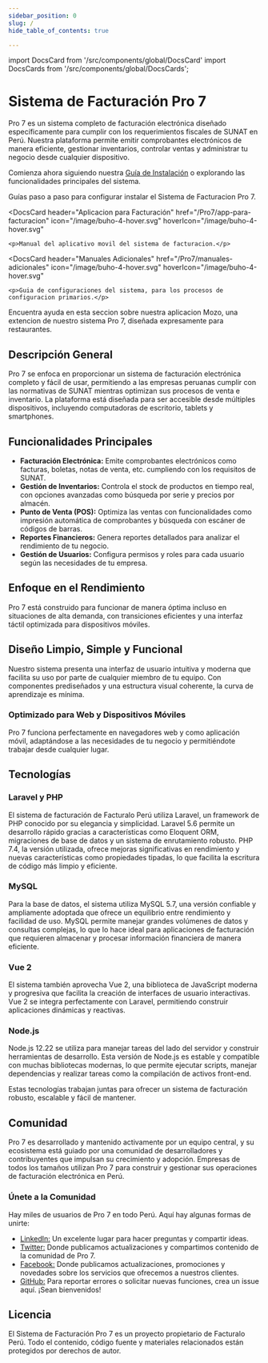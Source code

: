 ```yaml
---
sidebar_position: 0
slug: /
hide_table_of_contents: true

---
```


import DocsCard from '/src/components/global/DocsCard'
import DocsCards from '/src/components/global/DocsCards';

# Sistema de Facturación Pro 7

<head>
  <title>Sistema de Facturación Pro 7 - Facturalo Perú</title>
  <meta
    name="description"
    content="Sistema de Facturación Pro 7: Solución completa de facturación electrónica para empresas peruanas que cumple con los requisitos de SUNAT."
  />
</head>

Pro 7 es un sistema completo de facturación electrónica diseñado específicamente para cumplir con los requerimientos fiscales de SUNAT en Perú. Nuestra plataforma permite emitir comprobantes electrónicos de manera eficiente, gestionar inventarios, controlar ventas y administrar tu negocio desde cualquier dispositivo.

Comienza ahora siguiendo nuestra [Guía de Instalación](/Pro7/guias-adicionales/Configuracion-esencial-para-tu-cuenta-de-facturacion) o explorando las funcionalidades principales del sistema.

<intro-end />

<DocsCards>
  <DocsCard header="Guía de Instalación" href="/Pro7/instalaciones" icon="/image/buho-4-hover.svg" hoverIcon="/image/buho-4-hover.svg">
    <p>Guías paso a paso para configurar instalar el Sistema de Facturacion Pro 7.</p>
  </DocsCard>

  <DocsCard
    header="Aplicacion para Facturación"
    href="/Pro7/app-para-facturacion"
    icon="/image/buho-4-hover.svg"
    hoverIcon="/image/buho-4-hover.svg"
  >
    <p>Manual del aplicativo movil del sistema de facturacion.</p>
  </DocsCard>

  <DocsCard
    header="Manuales Adicionales"
    href="/Pro7/manuales-adicionales"
    icon="/image/buho-4-hover.svg"
    hoverIcon="/image/buho-4-hover.svg"
  >
    <p>Guia de configuraciones del sistema, para los procesos de configuracion primarios.</p>
  </DocsCard>

  <DocsCard header="Mozo APP" href="/Pro7/mozo" icon="/image/buho-4-hover.svg" hoverIcon="/image/buho-4-hover.svg">
    <p>Encuentra ayuda en esta seccion sobre nuestra aplicacion Mozo, una extencion de nuestro sistema Pro 7, diseñada expresamente para restaurantes.</p>
  </DocsCard>
</DocsCards>

## Descripción General

Pro 7 se enfoca en proporcionar un sistema de facturación electrónica completo y fácil de usar, permitiendo a las empresas peruanas cumplir con las normativas de SUNAT mientras optimizan sus procesos de venta e inventario. La plataforma está diseñada para ser accesible desde múltiples dispositivos, incluyendo computadoras de escritorio, tablets y smartphones.

## Funcionalidades Principales

- **Facturación Electrónica:** Emite comprobantes electrónicos como facturas, boletas, notas de venta, etc. cumpliendo con los requisitos de SUNAT.
- **Gestión de Inventarios:** Controla el stock de productos en tiempo real, con opciones avanzadas como búsqueda por serie y precios por almacén.
- **Punto de Venta (POS):** Optimiza las ventas con funcionalidades como impresión automática de comprobantes y búsqueda con escáner de códigos de barras.
- **Reportes Financieros:** Genera reportes detallados para analizar el rendimiento de tu negocio.
- **Gestión de Usuarios:** Configura permisos y roles para cada usuario según las necesidades de tu empresa.

## Enfoque en el Rendimiento

Pro 7 está construido para funcionar de manera óptima incluso en situaciones de alta demanda, con transiciones eficientes y una interfaz táctil optimizada para dispositivos móviles.

## Diseño Limpio, Simple y Funcional

Nuestro sistema presenta una interfaz de usuario intuitiva y moderna que facilita su uso por parte de cualquier miembro de tu equipo. Con componentes prediseñados y una estructura visual coherente, la curva de aprendizaje es mínima.

### Optimizado para Web y Dispositivos Móviles

Pro 7 funciona perfectamente en navegadores web y como aplicación móvil, adaptándose a las necesidades de tu negocio y permitiéndote trabajar desde cualquier lugar.

## Tecnologías

### Laravel y PHP

El sistema de facturación de Facturalo Perú utiliza Laravel, un framework de PHP conocido por su elegancia y simplicidad. Laravel 5.6 permite un desarrollo rápido gracias a características como Eloquent ORM, migraciones de base de datos y un sistema de enrutamiento robusto. PHP 7.4, la versión utilizada, ofrece mejoras significativas en rendimiento y nuevas características como propiedades tipadas, lo que facilita la escritura de código más limpio y eficiente.

### MySQL

Para la base de datos, el sistema utiliza MySQL 5.7, una versión confiable y ampliamente adoptada que ofrece un equilibrio entre rendimiento y facilidad de uso. MySQL permite manejar grandes volúmenes de datos y consultas complejas, lo que lo hace ideal para aplicaciones de facturación que requieren almacenar y procesar información financiera de manera eficiente.

### Vue 2

El sistema también aprovecha Vue 2, una biblioteca de JavaScript moderna y progresiva que facilita la creación de interfaces de usuario interactivas. Vue 2 se integra perfectamente con Laravel, permitiendo construir aplicaciones dinámicas y reactivas.

### Node.js

Node.js 12.22 se utiliza para manejar tareas del lado del servidor y construir herramientas de desarrollo. Esta versión de Node.js es estable y compatible con muchas bibliotecas modernas, lo que permite ejecutar scripts, manejar dependencias y realizar tareas como la compilación de activos front-end.

Estas tecnologías trabajan juntas para ofrecer un sistema de facturación robusto, escalable y fácil de mantener.

## Comunidad

Pro 7 es desarrollado y mantenido activamente por un equipo central, y su ecosistema está guiado por una comunidad de desarrolladores y contribuyentes que impulsan su crecimiento y adopción. Empresas de todos los tamaños utilizan Pro 7 para construir y gestionar sus operaciones de facturación electrónica en Perú.

### Únete a la Comunidad

Hay miles de usuarios de Pro 7 en todo Perú. Aquí hay algunas formas de unirte:

- <a href="https://www.linkedin.com/company/buho-la" target="_blank">LinkedIn:</a> Un excelente lugar para hacer preguntas y compartir ideas.
- <a href="https://x.com/Digitalbuhoperu" target="_blank">Twitter:</a> Donde publicamos actualizaciones y compartimos contenido de la comunidad de Pro 7.
- <a href="https://www.facebook.com/buho.la/" target="_blank">Facebook:</a> Donde publicamos actualizaciones, promociones y novedades sobre los servicios que ofrecemos a nuestros clientes.
- <a href="https://github.com/fastura/documentacion" target="_blank">GitHub:</a> Para reportar errores o solicitar nuevas funciones, crea un issue aquí. ¡Sean bienvenidos!


## Licencia

El Sistema de Facturación Pro 7 es un proyecto propietario de Facturalo Perú. Todo el contenido, código fuente y materiales relacionados están protegidos por derechos de autor.